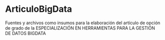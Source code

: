 # ArticuloBigData
Fuentes y archivos como insumos para la elaboración del artículo de opción de grado de  la ESPECIALIZACIÓN EN HERRAMIENTAS PARA LA GESTIÓN DE DATOS BIGDATA
